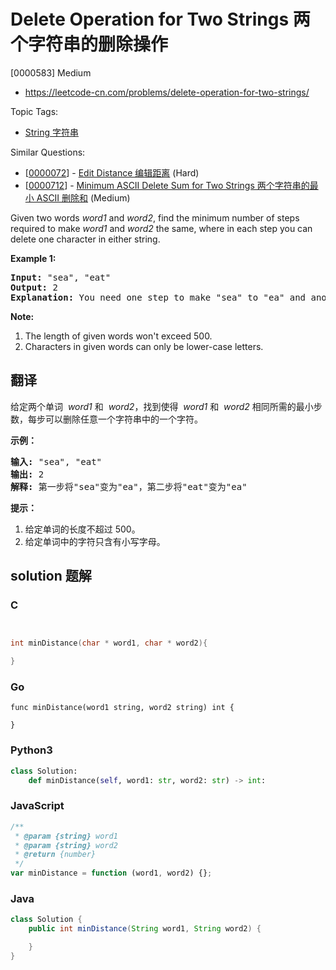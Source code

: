# Delete Operation for Two Strings 两个字符串的删除操作

[0000583] Medium

- https://leetcode-cn.com/problems/delete-operation-for-two-strings/

Topic Tags:

- [String 字符串](https://leetcode-cn.com/tag/string/)

Similar Questions:

- [[0000072](https://leetcode-cn.com/problems/edit-distance/)] - [Edit Distance 编辑距离](./0000072.edit-distance.md) (Hard)
- [[0000712](https://leetcode-cn.com/problems/minimum-ascii-delete-sum-for-two-strings/)] - [Minimum ASCII Delete Sum for Two Strings 两个字符串的最小 ASCII 删除和](./0000712.minimum-ascii-delete-sum-for-two-strings.md) (Medium)

Given two words _word1_ and _word2_, find the minimum number of steps required to make _word1_ and _word2_ the same, where in each step you can delete one character in either string.

**Example 1:**

<pre><b>Input:</b> "sea", "eat"
<b>Output:</b> 2
<b>Explanation:</b> You need one step to make "sea" to "ea" and another step to make "eat" to "ea".
</pre>

**Note:**

1.  The length of given words won't exceed 500.
2.  Characters in given words can only be lower-case letters.

## 翻译

给定两个单词  *word1* 和  *word2*，找到使得  *word1* 和  *word2* 相同所需的最小步数，每步可以删除任意一个字符串中的一个字符。

**示例：**

<pre><strong>输入:</strong> "sea", "eat"
<strong>输出:</strong> 2
<strong>解释:</strong> 第一步将"sea"变为"ea"，第二步将"eat"变为"ea"
</pre>

**提示：**

1.  给定单词的长度不超过 500。
2.  给定单词中的字符只含有小写字母。

## solution 题解

### C

```c


int minDistance(char * word1, char * word2){

}


```

### Go

```golang
func minDistance(word1 string, word2 string) int {

}
```

### Python3

```python
class Solution:
    def minDistance(self, word1: str, word2: str) -> int:

```

### JavaScript

```javascript
/**
 * @param {string} word1
 * @param {string} word2
 * @return {number}
 */
var minDistance = function (word1, word2) {};
```

### Java

```java
class Solution {
    public int minDistance(String word1, String word2) {

    }
}
```
